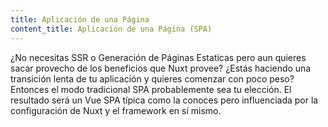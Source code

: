```yaml
---
title: Aplicación de una Página
content_title: Aplicación de una Página (SPA)
---
```

¿No necesitas SSR o Generación de Páginas Estaticas pero aun quieres sacar provecho de los beneficios que Nuxt provee?
¿Estás haciendo una transición lenta de tu aplicación y quieres comenzar con poco peso? Entonces el modo tradicional SPA probablemente sea tu elección.
El resultado será un Vue SPA típica como la conoces pero influenciada por la configuración de Nuxt y el
framework en sí mismo.